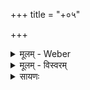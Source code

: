 +++
title = "+०५"

+++


<details><summary>मूलम् - Weber</summary>

For the three वंश-s I have made use of the ऋषितर्पण (R.) in Chambers 736 (see my Verzeichnifs der Berliner Sanscrit-Handschriften nro. 206. p. 46.): though the accents are not given in the ms., the little work is still of some importance as confirming the readings themselves and moreover as showing the importance attached in later times to the वंश-s, whose recital is here forming even a part of the ritual, and the care taken by the ब्राह्मण-s to preserve them with their original readings.
</details>

<details><summary>मूलम् - विस्वरम्</summary>


</details>

<details><summary>सायणः</summary>

…
</details>


